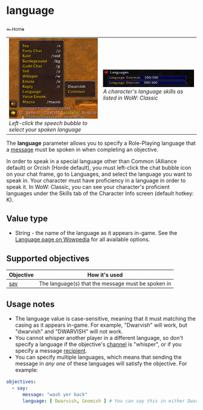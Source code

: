 # language

<a href="../index.md"><sub>← Home</sub></a>

<table>
  <tr>
    <td>
      <a href="../assets/images/language-select.png"><img src="../assets/images/language-select.png"/></a><br/>
      <i>Left-click the speech bubble to select your spoken language</i>
    </td>
    <td>
      <a href="../assets/images/language-skill.png"><img src="../assets/images/language-skill.png"/></a><br/>
      <i>A character's language skills as listed in WoW: Classic</i>
    </td>
  </tr>
</table>

The **language** parameter allows you to specify a Role-Playing language that a [message](../parameters/message.md) must be spoken in when completing an objective.

In order to speak in a special language other than Common (Alliance default) or Orcish (Horde default), you must left-click the chat bubble icon on your chat frame, go to Languages, and select the language you want to speak in. Your character must have proficiency in a language in order to speak it. In WoW: Classic, you can see your character's proficient languages under the Skills tab of the Character Info screen (default hotkey: K).

## Value type

* String - the name of the language as it appears in-game. See the [Language page on Wowpedia](https://wow.gamepedia.com/Language) for all available options.

## Supported objectives

| Objective | How it's used |
|---|---|
| [say](../objectives/say.md) | The language(s) that the message must be spoken in |

## Usage notes

* The language value is case-sensitive, meaning that it must matching the casing as it appears in-game. For example, "Dwarvish" will work, but "dwarvish" and "DWARVISH" will not work.
* You cannot whisper another player in a different language, so don't specify a language if the objective's [channel](../parameters/channel.md) is "whisper", or if you specify a message [recipient](../parameters/recipient.md).
* You can specify multiple languages, which means that sending the message in *any one* of these languages will satisfy the objective. For example:

```yaml
objectives:
  - say:
      message: "wash yer back"
      language: [ Dwarvish, Gnomish ] # You can say this in either Dwarvish or Gnomish
```
